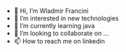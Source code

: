 - 👋 Hi, I’m Wladmir Francini
- 👀 I’m interested in new technologies
- 🌱 I’m currently learning java
- 💞️ I’m looking to collaborate on ...
- 📫 How to reach me on linkedin

<!---
wladf10/wladf10 is a ✨ special ✨ repository because its `README.md` (this file) appears on your GitHub profile.
You can click the Preview link to take a look at your changes.
--->
